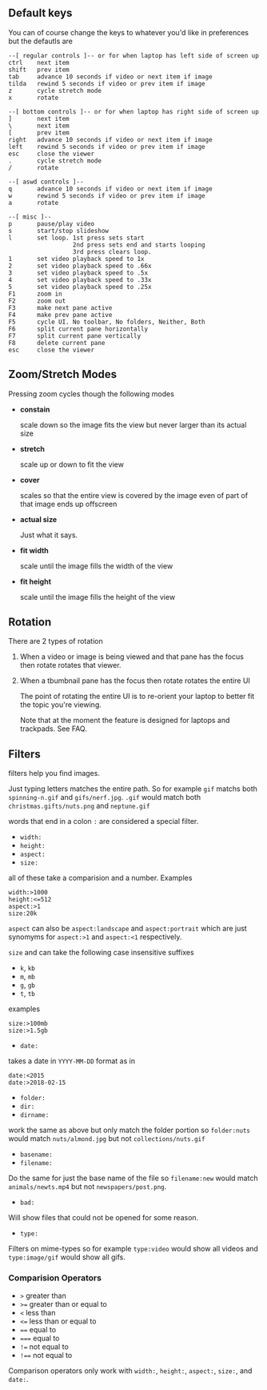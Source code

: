 ## Default keys

You can of course change the keys to whatever you'd like
in preferences but the defautls are

```
--[ regular controls ]-- or for when laptop has left side of screen up
ctrl    next item
shift   prev item
tab     advance 10 seconds if video or next item if image
tilda   rewind 5 seconds if video or prev item if image
z       cycle stretch mode
x       rotate

--[ bottom controls ]-- or for when laptop has right side of screen up
]       next item
\       next item
[       prev item
right   advance 10 seconds if video or next item if image
left    rewind 5 seconds if video or prev item if image
esc     close the viewer
.       cycle stretch mode
/       rotate

--[ aswd controls ]--
q       advance 10 seconds if video or next item if image
w       rewind 5 seconds if video or prev item if image
a       rotate

--[ misc ]--
p       pause/play video
s       start/stop slideshow
l       set loop. 1st press sets start
                  2nd press sets end and starts looping
                  3rd press clears loop.
1       set video playback speed to 1x
2       set video playback speed to .66x
3       set video playback speed to .5x
4       set video playback speed to .33x
5       set video playback speed to .25x
F1      zoom in
F2      zoom out
F3      make next pane active
F4      make prev pane active
F5      cycle UI. No toolbar, No folders, Neither, Both
F6      split current pane horizontally
F7      split current pane vertically
F8      delete current pane
esc     close the viewer
```

## Zoom/Stretch Modes

Pressing zoom cycles though the following modes

*   **constain**

    scale down so the image fits the view but
    never larger than its actual size

*   **stretch**

    scale up or down to fit the view

*   **cover**

    scales so that the entire view is covered by
    the image even of part of that image ends up offscreen

*   **actual size**

    Just what it says.

*   **fit width**

    scale until the image fills the width of the view

*   **fit height**

    scale until the image fills the height of the view

## Rotation

There are 2 types of rotation

1. When a video or image is being viewed and that pane has
   the focus then rotate rotates
   that viewer.

2. When a tbumbnail pane has the focus then rotate
   rotates the entire UI

   The point of rotating the entire UI is to re-orient
   your laptop to better fit the topic you're
   viewing.

   Note that at the moment the feature is designed for
   laptops and trackpads. See FAQ.

## Filters

filters help you find images.

Just typing letters matches the entire path. So for example `gif`
matchs both `spinning-n.gif` and `gifs/nerf.jpg`. `.gif` would match
both `christmas.gifts/nuts.png` and `neptune.gif`

words that end in a colon `:` are considered a special filter. 

*   `width:`
*   `height:`
*   `aspect:`
*   `size:`

all of these take a comparision and a number. Examples

    width:>1000
    height:<=512
    aspect:>1
    size:20k

`aspect` can also be `aspect:landscape` and `aspect:portrait`
which are just synomyms for `aspect:>1` and `aspect:<1` respectively.

`size` and can take the following case insensitive suffixes

*   `k`, `kb`
*   `m`, `mb`
*   `g`, `gb`
*   `t`, `tb`

examples

    size:>100mb
    size:>1.5gb

*   `date:`

takes a date in `YYYY-MM-DD` format as in

    date:<2015
    date:>2018-02-15

*    `folder:` 
*    `dir:`
*    `dirname:`

work the same as above but only match the folder portion
so `folder:nuts` would match `nuts/almond.jpg` but not
`collections/nuts.gif`

*    `basename:`
*    `filename:`

Do the same for just the base name of the file so
`filename:new` would match `animals/newts.mp4` but
not `newspapers/post.png`.

*    `bad:` 

Will show files that could not be opened for some reason.

*    `type:`

Filters on mime-types so for example `type:video` would
show all videos and `type:image/gif` would show all gifs.

### Comparision Operators

*    `>` greater than
*    `>=` greater than or equal to
*    `<` less than
*    `<=` less than or equal to
*    `==` equal to
*    `===` equal to
*    `!=` not equal to 
*    `!==` not equal to

Comparison operators only work with `width:`, `height:`,
`aspect:`, `size:`, and `date:`.



